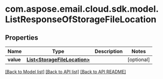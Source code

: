 
# com.aspose.email.cloud.sdk.model.ListResponseOfStorageFileLocation

## Properties
Name | Type | Description | Notes
------------ | ------------- | ------------- | -------------
**value** | [**List&lt;StorageFileLocation&gt;**](StorageFileLocation.md) |  |  [optional]


[[Back to Model list]](README.md#documentation-for-models) [[Back to API list]](README.md#documentation-for-api-endpoints) [[Back to API README]](README.md)


